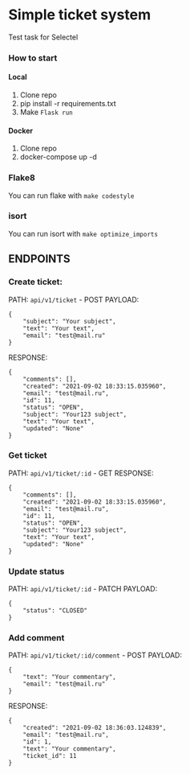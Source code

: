 # Simple ticket system
Test task for Selectel

### How to start
#### Local
1. Clone repo
2. pip install -r requirements.txt
3. Make ```Flask run```

#### Docker
1. Clone repo
2. docker-compose up -d

### Flake8
You can run flake with ```make codestyle```
### isort
You can run isort with ```make optimize_imports```

## ENDPOINTS

### Create ticket:
PATH: ```api/v1/ticket``` - POST
PAYLOAD:
```
{
    "subject": "Your subject",
    "text": "Your text",
    "email": "test@mail.ru"
}
```
RESPONSE:
```
{
    "comments": [],
    "created": "2021-09-02 18:33:15.035960",
    "email": "test@mail.ru",
    "id": 11,
    "status": "OPEN",
    "subject": "Your123 subject",
    "text": "Your text",
    "updated": "None"
}
```

### Get ticket
PATH: ```api/v1/ticket/:id``` - GET
RESPONSE:
```
{
    "comments": [],
    "created": "2021-09-02 18:33:15.035960",
    "email": "test@mail.ru",
    "id": 11,
    "status": "OPEN",
    "subject": "Your123 subject",
    "text": "Your text",
    "updated": "None"
}
```

### Update status
PATH: ```api/v1/ticket/:id``` - PATCH
PAYLOAD:
```
{
    "status": "CLOSED"
}
```

### Add comment
PATH: ```api/v1/ticket/:id/comment``` - POST
PAYLOAD:
```
{
    "text": "Your commentary",
    "email": "test@mail.ru"
}
```
RESPONSE:
```
{
    "created": "2021-09-02 18:36:03.124839",
    "email": "test@mail.ru",
    "id": 1,
    "text": "Your commentary",
    "ticket_id": 11
}
```